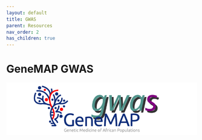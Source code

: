 ```yaml
---
layout: default
title: GWAS
parent: Resources
nav_order: 2
has_children: true
---
```


# GeneMAP GWAS 
<span align="right"><img src="../assets/img/genemap-gwas.svg"></span>
